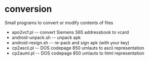 # conversion
Small programs to convert or modify contents of files

* apo2vcf.pl -- convert Siemens S65 addressbook to vcard
* android-unpack.sh -- unpack apk
* android-resign.sh -- re-pack and sign apk (with your key)
* cp2ascii.pl -- DOS codepage 850 umlauts to ascii representation
* cp2auml.pl -- DOS codepage 850 umlauts to html representation
